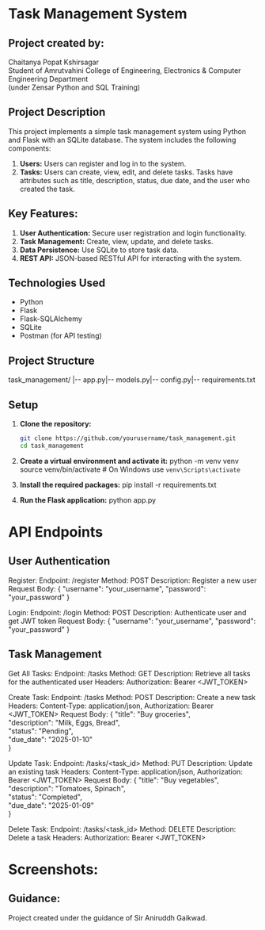 # Task Management System

## Project created by:
Chaitanya Popat Kshirsagar  
Student of Amrutvahini College of Engineering, Electronics & Computer Engineering Department  
(under Zensar Python and SQL Training)

## Project Description
This project implements a simple task management system using Python and Flask with an SQLite database. The system includes the following components:

1. **Users:** Users can register and log in to the system.
2. **Tasks:** Users can create, view, edit, and delete tasks. Tasks have attributes such as title, description, status, due date, and the user who created the task.

## Key Features:
1. **User Authentication:** Secure user registration and login functionality.
2. **Task Management:** Create, view, update, and delete tasks.
3. **Data Persistence:** Use SQLite to store task data.
4. **REST API:** JSON-based RESTful API for interacting with the system.

## Technologies Used
- Python
- Flask
- Flask-SQLAlchemy
- SQLite
- Postman (for API testing)

## Project Structure
task_management/ |-- app.py|-- models.py|-- config.py|-- requirements.txt


## Setup
1. **Clone the repository:**
   ```bash
   git clone https://github.com/yourusername/task_management.git
   cd task_management
2. **Create a virtual environment and activate it:**
   python -m venv venv
   source venv/bin/activate   # On Windows use `venv\Scripts\activate`
   
4. **Install the required packages:**
   pip install -r requirements.txt

5. **Run the Flask application:**
   python app.py

# API Endpoints

## User Authentication

Register:
  Endpoint: /register
  Method: POST
  Description: Register a new user
  Request Body: { "username": "your_username", "password": "your_password" }

Login:
  Endpoint: /login
  Method: POST
  Description: Authenticate user and get JWT token
  Request Body: { "username": "your_username", "password": "your_password" }

## Task Management

Get All Tasks:
  Endpoint: /tasks
  Method: GET
  Description: Retrieve all tasks for the authenticated user
  Headers: Authorization: Bearer <JWT_TOKEN>


Create Task:
  Endpoint: /tasks
  Method: POST
  Description: Create a new task
  Headers: Content-Type: application/json, Authorization: Bearer <JWT_TOKEN>
  Request Body:
      {
        "title": "Buy groceries",  
        "description": "Milk, Eggs, Bread",  
        "status": "Pending",  
        "due_date": "2025-01-10"  
       }


Update Task:
  Endpoint: /tasks/<task_id>
  Method: PUT
  Description: Update an existing task
  Headers: Content-Type: application/json, Authorization: Bearer <JWT_TOKEN>
  Request Body:
        {
          "title": "Buy vegetables",  
          "description": "Tomatoes, Spinach",  
          "status": "Completed",  
          "due_date": "2025-01-09"  
        }

        
Delete Task:
  Endpoint: /tasks/<task_id>
  Method: DELETE
  Description: Delete a task
  Headers: Authorization: Bearer <JWT_TOKEN>

# Screenshots:


## Guidance:
Project created under the guidance of Sir Aniruddh Gaikwad.
